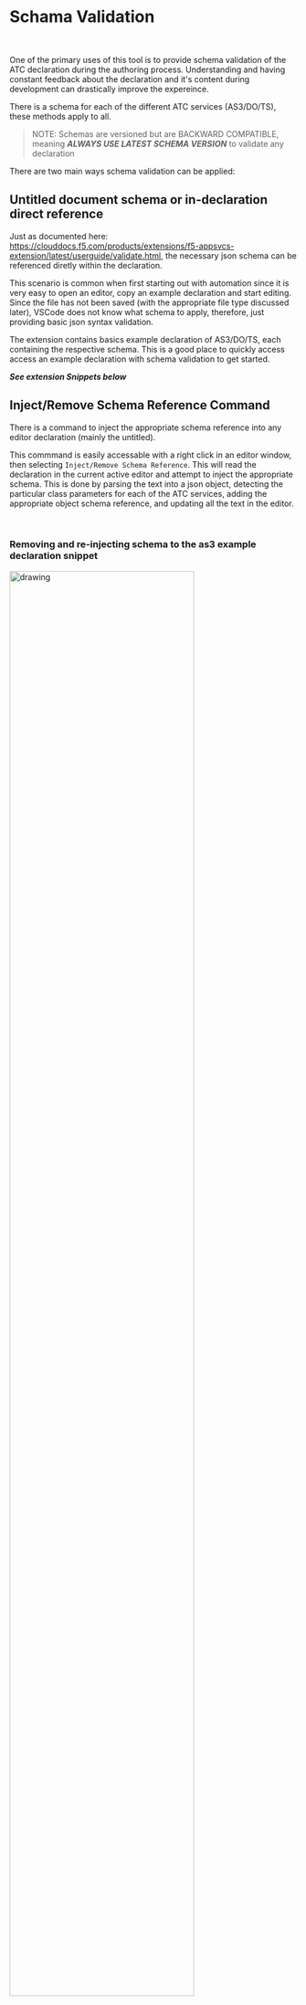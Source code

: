 # Schama Validation

<p>&nbsp;</p>

One of the primary uses of this tool is to provide schema validation of the ATC declaration during the authoring process.  Understanding and having constant feedback about the declaration and it's content during development can drastically improve the expereince.

There is a schema for each of the different ATC services (AS3/DO/TS), these methods apply to all.  



> NOTE:  Schemas are versioned but are BACKWARD COMPATIBLE, meaning ***ALWAYS USE LATEST SCHEMA VERSION*** to validate any declaration


There are two main ways schema validation can be applied:

## Untitled document schema or in-declaration direct reference

Just as documented here: https://clouddocs.f5.com/products/extensions/f5-appsvcs-extension/latest/userguide/validate.html, the necessary json schema can be referenced diretly within the declaration.

This scenario is common when first starting out with automation since it is very easy to open an editor, copy an example declaration and start editing.  Since the file has not been saved (with the appropriate file type discussed later), VSCode does not know what schema to apply, therefore, just providing basic json syntax validation.  

The extension contains basics example declaration of AS3/DO/TS, each containing the respective schema.  This is a good place to quickly access access an example declaration with schema validation to get started.

***See extension Snippets below***

## Inject/Remove Schema Reference Command

There is a command to inject the appropriate schema reference into any editor declaration (mainly the untitled).

This commmand is easily accessable with a right click in an editor window, then selecting `Inject/Remove Schema Reference`.  This will read the declaration in the current active editor and attempt to inject the appropriate schema.  This is done by parsing the text into a json object, detecting the particular class parameters for each of the ATC services, adding the appropriate object schema reference, and updating all the text in the editor.

<p>&nbsp;</p>

### Removing and re-injecting schema to the as3 example declaration snippet

<img src="./media/injectSchema_v2.8.0_10.30.2020.gif" alt="drawing" width="80%"/>

### Injecting schema into an as3 declaration when viewing a deployed as3 declaration

<img src="./media/injectSchema_existing_v2.8.0_10.30.2020.gif" alt="drawing" width="80%"/>

### Schema mgmt with invalid json

If invalid json is detected but a schema reference is found in the text, it will remove the schema reference

If invalid json is detected and no schema reference is found, it will present an option to add the desired schema at the top of the editor/text.  

<img src="./media/injectSchema_existingBroken_v2.8.0_10.30.2020.gif" alt="drawing" width="80%"/>


---

<p>&nbsp;</p>

## File Type schema reference

<p>&nbsp;</p>

The other method of providing schema validation, and recommended method, is through file types.  A typical AS3/DO/TS declaration may be saved as a JSON (app1.json) file since that is the structure of the data. To follow on with this, the extension utilizes file sub-types to associate the appropriate schema.

- *.as3.json
- *.do.json
- *.ts.json

Examples can be found in the f5-fasting repo

<p>&nbsp;</p>

---

<p>&nbsp;</p>

## Extension Snippets

<p>&nbsp;</p>

Snippets are code blocks that are used to quickly insert code within an editor in VSCode.  The extension includes the basic example for each of the ATC services (AS3/DO/TS).  

To access the snippets, open an editor file, change the language to JSON, then start typing 'as3', 'do' or 'ts', the hit 'enter".  This should insert the example snippet for the respective ATC service. 

> NOTE:  these snippets include the direct schema reference

<img src="./media/as3_snippet_9.9.2020.gif" alt="drawing" width="80%"/>

VSCode guide for defining customer user snippets
https://code.visualstudio.com/docs/editor/userdefinedsnippets

<p>&nbsp;</p>

---

<p>&nbsp;</p>

## Schema Links

<p>&nbsp;</p>

### Latest AS3 Schema
https://raw.githubusercontent.com/F5Networks/f5-appsvcs-extension/master/schema/latest/as3-schema.json

### Latest DO Schema
https://raw.githubusercontent.com/F5Networks/f5-declarative-onboarding/master/src/schema/latest/base.schema.json

### Latest TS Schema
https://raw.githubusercontent.com/F5Networks/f5-telemetry-streaming/master/src/schema/latest/base_schema.json

<p>&nbsp;</p>

---

<p>&nbsp;</p>

## Validating YAML ATC Declarations with JSON Schemas

<p>&nbsp;</p>


Install the RedHat YAML extension
https://marketplace.visualstudio.com/items?itemName=redhat.vscode-yaml


In the vscode settings for that extension:
<p>&nbsp;</p>

```json
    "yaml.schemas": {
        "https://raw.githubusercontent.com/F5Networks/f5-appsvcs-extension/master/schema/latest/as3-schema.json": ["*.as3.yml"],
        "https://raw.githubusercontent.com/F5Networks/f5-declarative-onboarding/master/src/schema/latest/base.schema.json": ["*.do.yml"],
        "https://raw.githubusercontent.com/F5Networks/f5-telemetry-streaming/master/src/schema/latest/base_schema.json": ["*.ts.*"],
    }
```
<p>&nbsp;</p>

create a yaml file for as3 like: `as3Dec1.as3.yml `

![example1](./media/as3SchemaInYaml.PNG)